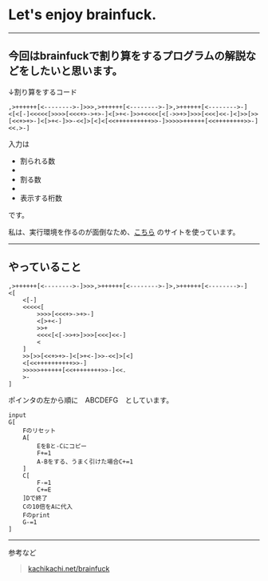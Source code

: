 # Let's enjoy brainfuck.

---

## 今回はbrainfuckで割り算をするプログラムの解説などをしたいと思います。

↓割り算をするコード

```
,>++++++[<-------->-]>>>,>++++++[<-------->-]>,>++++++[<-------->-]<[<[-]<<<<<[>>>>[<<<+>->+>-]<[>+<-]>>+<<<<[<[->>+>]>>>[<<<]<<-]<]>>[>>[<<+>+>-]<[>+<-]>>-<<]>[<]<[<<++++++++++>>-]>>>>>++++++[<<++++++++>>-]<<.>-]
```

入力は

+ 割られる数
+ 
+ 割る数
+ 
+ 表示する桁数

です。

私は、実行環境を作るのが面倒なため、[こちら](https://kachikachi.net/brainfuck/) のサイトを使っています。

---

## やっていること

```
,>++++++[<-------->-]>>>,>++++++[<-------->-]>,>++++++[<-------->-]
<[
    <[-]
    <<<<<[
        >>>>[<<<+>->+>-]
        <[>+<-]
        >>+
        <<<<[<[->>+>]>>>[<<<]<<-]
        <
    ]
    >>[>>[<<+>+>-]<[>+<-]>>-<<]>[<]
    <[<<++++++++++>>-]
    >>>>>++++++[<<++++++++>>-]<<.
    >-
]
```

ポインタの左から順に　ABCDEFG　としています。

```
input 
G[
    Fのリセット
    A[
        EをBと-Cにコピー
        F+=1
        A-Bをする、うまく引けた場合C+=1
    ]
    C[
        F-=1
        C+=E
    ]Dで終了
    Cの10倍をAに代入
    Fのprint
    G-=1
]
```

---
参考など

> [kachikachi.net/brainfuck ](https://kachikachi.net/brainfuck/)
